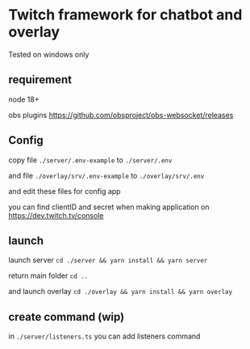 # Twitch framework for chatbot and overlay

Tested on windows only
## requirement

node 18+

obs plugins https://github.com/obsproject/obs-websocket/releases

## Config

copy file `./server/.env-example` to `./server/.env`

and file `./overlay/srv/.env-example` to `./overlay/srv/.env`

and edit these files for config app

you can find clientID and secret when making application on
https://dev.twitch.tv/console

## launch

launch server `cd ./server && yarn install && yarn server`

return main folder `cd ..`

and launch overlay `cd ./overlay && yarn install && yarn overlay`
## create command (wip)

in `./server/listeners.ts` you can add listeners command 